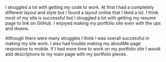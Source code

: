 I struggled a lot with getting my code to work. At first I had a completely different layout and style but I found a layout online that I liked a lot. I think most of my site is successful but I struggled a lot with getting my resume page to link on GitHub. I enjoyed making my portfolio site even with the ups and downs. 

Although there were many struggles I think I was overall successful in making my site work. I also had trouble making my aboutMe page responsive to mobile. If I had more time to work on my portfolio site I would add descriptions to my main page with my portfolio pieces.
